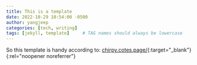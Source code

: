 ```yaml
---
title: This is a template
date: 2022-10-29 10:54:00 -0500
author: yangjeep   
categories: [tech, writing]
tags: [jekyll, template]     # TAG names should always be lowercase
---
```


So this template is handy according to:  [chirpy.cotes.page/](https://chirpy.cotes.page/posts/write-a-new-post/){:target="_blank"}{:rel="noopener noreferrer"}
